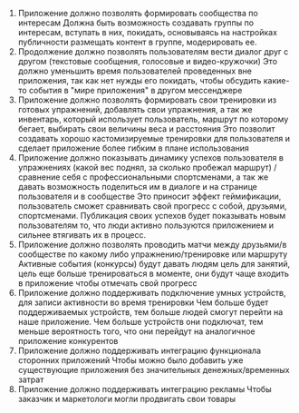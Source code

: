 1. Приложение должно позволять формировать сообщества по интересам
   Должна быть возможность создавать группы по интересам, вступать в них, покидать, основываясь на настройках публичности размещать контент в группе, модерировать ее.  
2. Продолжение должно позволять пользователям вести диалог друг с другом (текстовые сообщения, голосовые и видео-кружочки)
   Это должно уменьшить время пользователей проведенных вне приложения, так как нет нужды его покидать, чтобы обсудить какие-то события в "мире приложения" в другом мессенджере
3. Приложение должно позволять формировать свои тренировки из готовых упражнений, добавлять свои упражнения, а так же инвентарь, который использует пользователь, маршрут по которому бегает, выбирать свои величины веса и расстояния
   Это позволит создавать хорошо кастомизируемые тренировки для пользователя и сделает приложение более гибким в плане использования
5. Приложение должно показывать динамику успехов пользователя в упражнениях (какой вес поднял, за сколько пробежал маршрут) / сравнение себя с профессиональными спортсменами, а так же давать возможность поделиться им в диалоге и на странице пользователя и в сообществе
   Это приносит эффект геймификации, пользователь сможет сравнивать свой прогресс с собой, друзьями, спортсменами. Публикация своих успехов будет показывать новым пользователям то, что люди активно пользуются приложением и сильнее втягивать их в процесс. 
6. Приложение должно позволять проводить матчи между друзьями/в сообществе по какому либо упражнению/тренировке или маршруту
   Активные события (конкурсы) будут давать людям цель для занятий, цель еще больше тренироваться в моменте, они будут чаще входить в приложение чтобы отмечать свой прогресс
7. Приложение должно поддерживать подключение умных устройств, для записи активности во время тренировки
   Чем больше будет поддерживаемых устройств, тем больше людей смогут перейти на наше приложение. Чем больше устройств они подключат, тем меньше вероятность того, что они перейдут на аналогичное приложение конкурентов
8. Приложение должно поддерживать интеграцию функционала сторонних приложений
   Чтобы можно было добавить уже существующие приложения без значительных денежных/временных затрат
9. Приложение должно поддерживать интеграцию рекламы
   Чтобы заказчик и маркетологи могли продвигать свои товары